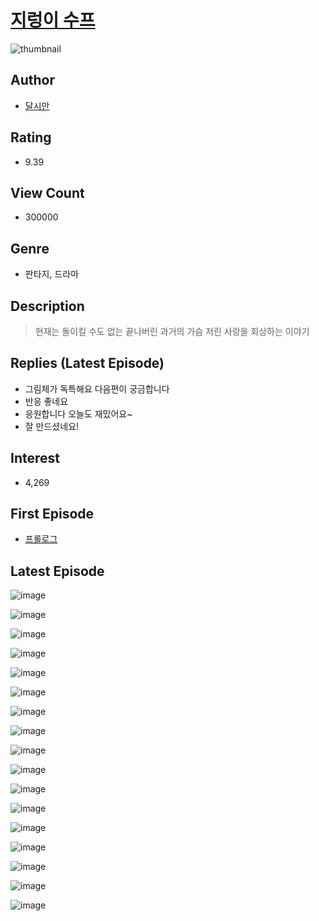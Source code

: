 # [지렁이 수프](https://comic.naver.com/bestChallenge/list?titleId=312582)
![thumbnail](https://image-comic.pstatic.net/user_contents_data/challenge_comic/2022/09/05/102892/thumbnail_202x1644fc67c5a_17eb_463f_acb2_3962fe043827_00003807.JPEG)

## Author
- [달시만](https://comic.naver.com/artistTitle?id=102892)

## Rating
- 9.39

## View Count
- 300000

## Genre
- 판타지, 드라마

## Description
> 현재는 돌이킬 수도 없는 끝나버린 과거의 가슴 저린 사랑을 회상하는 이야기

## Replies (Latest Episode)
- 그림체가 독특해요 다음편이 궁금합니다
- 반응 좋네요
- 응원합니다 오늘도 재밌어요~
- 잘 만드셨네요!

## Interest
- 4,269

## First Episode
- [프롤로그](https://comic.naver.com/bestChallenge/detail?titleId=312582&no=40)

## Latest Episode
![image](https://image-comic.pstatic.net/user_contents_data/challenge_comic/2022/11/07/102892/upload_3617008663429211187.jpeg)

![image](https://image-comic.pstatic.net/user_contents_data/challenge_comic/2022/11/07/102892/upload_3473232130004575794.jpeg)

![image](https://image-comic.pstatic.net/user_contents_data/challenge_comic/2022/11/07/102892/upload_3688504605332091696.jpeg)

![image](https://image-comic.pstatic.net/user_contents_data/challenge_comic/2022/11/07/102892/upload_3834645982196675169.jpeg)

![image](https://image-comic.pstatic.net/user_contents_data/challenge_comic/2022/11/07/102892/upload_3617577291262341944.jpeg)

![image](https://image-comic.pstatic.net/user_contents_data/challenge_comic/2022/11/07/102892/upload_3473463031774983524.jpeg)

![image](https://image-comic.pstatic.net/user_contents_data/challenge_comic/2022/11/07/102892/upload_3990862610015937635.jpeg)

![image](https://image-comic.pstatic.net/user_contents_data/challenge_comic/2022/11/06/102892/upload_7365464782832613473.jpeg)

![image](https://image-comic.pstatic.net/user_contents_data/challenge_comic/2022/11/07/102892/upload_4135205182133133925.jpeg)

![image](https://image-comic.pstatic.net/user_contents_data/challenge_comic/2022/11/06/102892/upload_7378647928118784309.jpeg)

![image](https://image-comic.pstatic.net/user_contents_data/challenge_comic/2022/11/06/102892/upload_7378360954745021538.jpeg)

![image](https://image-comic.pstatic.net/user_contents_data/challenge_comic/2022/11/06/102892/upload_7089902099976566371.jpeg)

![image](https://image-comic.pstatic.net/user_contents_data/challenge_comic/2022/11/07/102892/upload_3618980285295898978.jpeg)

![image](https://image-comic.pstatic.net/user_contents_data/challenge_comic/2022/11/06/102892/upload_7377238374932099939.jpeg)

![image](https://image-comic.pstatic.net/user_contents_data/challenge_comic/2022/11/06/102892/upload_3559304283964191077.jpeg)

![image](https://image-comic.pstatic.net/user_contents_data/challenge_comic/2022/11/06/102892/upload_3906366030409327672.jpeg)

![image](https://image-comic.pstatic.net/user_contents_data/challenge_comic/2022/11/06/102892/upload_3545515118926639664.jpeg)

